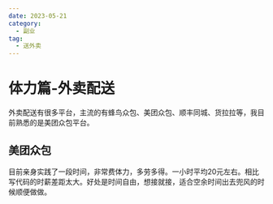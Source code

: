 ```yaml
---
date: 2023-05-21
category:
  - 副业
tag:
  - 送外卖
---
```


# 体力篇-外卖配送

外卖配送有很多平台，主流的有蜂鸟众包、美团众包、顺丰同城、货拉拉等，我目前熟悉的是美团众包平台。


## 美团众包

目前亲身实践了一段时间，非常费体力，多劳多得。一小时平均20元左右。相比写代码的时薪差距太大。好处是时间自由，想接就接，适合空余时间出去兜风的时候顺便做做。

